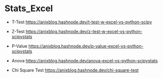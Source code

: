 # Stats_Excel
- T-Test
  https://anixblog.hashnode.dev/t-test-w-excel-vs-python-scipy

- Z-Test
  https://anixblog.hashnode.dev/z-test-w-excel-vs-python-scipystats

- P-Value
  https://anixblog.hashnode.dev/p-value-excel-vs-python-scipystats

- Anova
  https://anixblog.hashnode.dev/anova-excel-vs-python-scipystats

- Chi Square Test
  https://anixblog.hashnode.dev/chi-square-test
